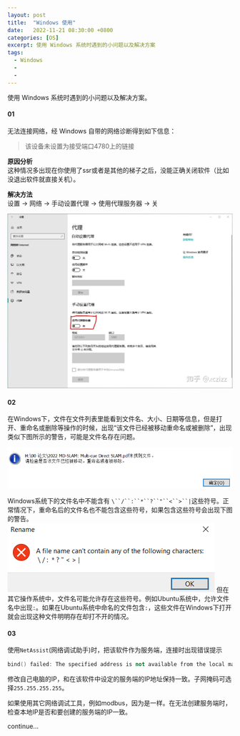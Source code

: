 ```yaml
---
layout: post
title:  "Windows 使用"
date:   2022-11-21 08:30:00 +0800
categories: [OS]
excerpt: 使用 Windows 系统时遇到的小问题以及解决方案
tags:
  - Windows
  - 
  - 
---
```


使用 Windows 系统时遇到的小问题以及解决方案。

#### 01

无法连接网络，经 Windows 自带的网络诊断得到如下信息：
>该设备未设置为接受端口4780上的链接  

**原因分析**  
这种情况多出现在你使用了ssr或者是其他的梯子之后，没能正确关闭软件（比如没退出软件就直接关机）。

**解决方法**  
设置 -> 网络 -> 手动设置代理 -> 使用代理服务器 -> 关

![pic1](/assets/images/posts/Windows-use/01-01.jpg)

#### 02

在Windows下，文件在文件列表里能看到文件名、大小、日期等信息，但是打开、重命名或删除等操作的时候，出现“该文件已经被移动重命名或被删除”，出现类似下图所示的警告，可能是文件名存在问题。

![pic2](/assets/images/posts/Windows-use/02-01.PNG)

Windows系统下的文件名中不能含有 `\``/``:``*``?``"``<``>``|`这些符号。正常情况下，重命名后的文件名也不能包含这些符号，如果包含这些符号会出现下图的警告。
![pic3](/assets/images/posts/Windows-use/02-02.PNG)
但在其它操作系统中，文件名可能允许存在这些符号。例如Ubuntu系统中，允许文件名中出现`:`。如果在Ubuntu系统中命名的文件包含`:`，这些文件在Windows下打开就会出现这种文件明明存在却打不开的情况。

#### 03

使用`NetAssist`(网络调试助手)时，把该软件作为服务端，连接时出现错误提示

```C++
bind() failed: The specified address is not available from the local machine.(不能关联到指定地址)
```

修改自己电脑的IP，和在该软件中设定的服务端的IP地址保持一致。子网掩码可选择`255.255.255.255`。

如果使用其它网络调试工具，例如modbus，因为是一样。在无法创建服务端时，检查本地IP是否和要创建的服务端的IP一致。

continue...
